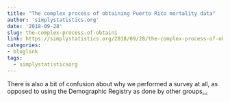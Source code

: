 ```yaml
---
title: "The complex process of obtaining Puerto Rico mortality data"
author: 'simplystatistics.org'
date: '2018-09-28'
slug: the-complex-process-of-obtaini
link: https://simplystatistics.org/2018/09/28/the-complex-process-of-obtaining-puerto-rico-mortality-data-a-timeline/
categories:
- bloglink
tags:
  - simplystatisticsorg
---
```


There is also a bit of confusion about why we performed a survey at all, as opposed to using the Demographic Registry as done by other groups[... <i class="fas fa-external-link-alt"></i>](https://simplystatistics.org/2018/09/28/the-complex-process-of-obtaining-puerto-rico-mortality-data-a-timeline/)

